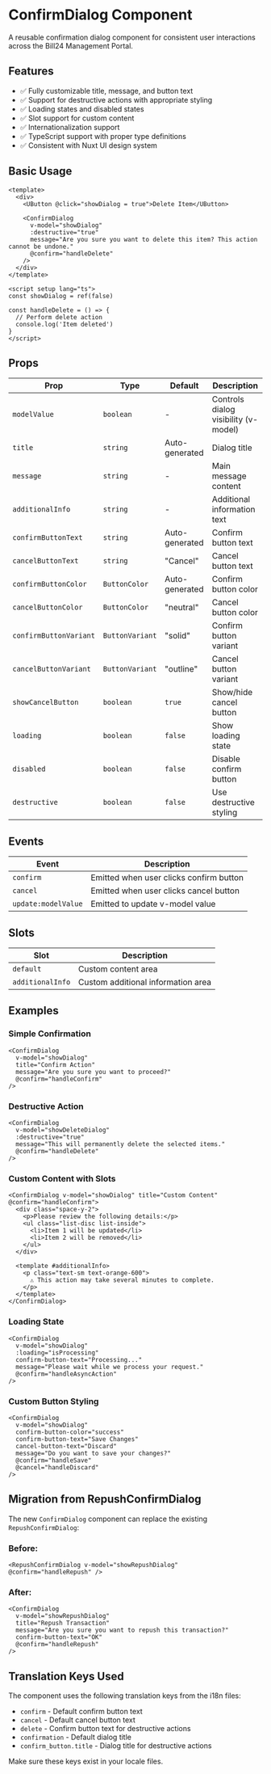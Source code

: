# ConfirmDialog Component

A reusable confirmation dialog component for consistent user interactions across the Bill24 Management Portal.

## Features

- ✅ Fully customizable title, message, and button text
- ✅ Support for destructive actions with appropriate styling
- ✅ Loading states and disabled states
- ✅ Slot support for custom content
- ✅ Internationalization support
- ✅ TypeScript support with proper type definitions
- ✅ Consistent with Nuxt UI design system

## Basic Usage

```vue
<template>
  <div>
    <UButton @click="showDialog = true">Delete Item</UButton>

    <ConfirmDialog
      v-model="showDialog"
      :destructive="true"
      message="Are you sure you want to delete this item? This action cannot be undone."
      @confirm="handleDelete"
    />
  </div>
</template>

<script setup lang="ts">
const showDialog = ref(false)

const handleDelete = () => {
  // Perform delete action
  console.log('Item deleted')
}
</script>
```

## Props

| Prop                   | Type            | Default        | Description                          |
| ---------------------- | --------------- | -------------- | ------------------------------------ |
| `modelValue`           | `boolean`       | -              | Controls dialog visibility (v-model) |
| `title`                | `string`        | Auto-generated | Dialog title                         |
| `message`              | `string`        | -              | Main message content                 |
| `additionalInfo`       | `string`        | -              | Additional information text          |
| `confirmButtonText`    | `string`        | Auto-generated | Confirm button text                  |
| `cancelButtonText`     | `string`        | "Cancel"       | Cancel button text                   |
| `confirmButtonColor`   | `ButtonColor`   | Auto-generated | Confirm button color                 |
| `cancelButtonColor`    | `ButtonColor`   | "neutral"      | Cancel button color                  |
| `confirmButtonVariant` | `ButtonVariant` | "solid"        | Confirm button variant               |
| `cancelButtonVariant`  | `ButtonVariant` | "outline"      | Cancel button variant                |
| `showCancelButton`     | `boolean`       | `true`         | Show/hide cancel button              |
| `loading`              | `boolean`       | `false`        | Show loading state                   |
| `disabled`             | `boolean`       | `false`        | Disable confirm button               |
| `destructive`          | `boolean`       | `false`        | Use destructive styling              |

## Events

| Event               | Description                             |
| ------------------- | --------------------------------------- |
| `confirm`           | Emitted when user clicks confirm button |
| `cancel`            | Emitted when user clicks cancel button  |
| `update:modelValue` | Emitted to update v-model value         |

## Slots

| Slot             | Description                        |
| ---------------- | ---------------------------------- |
| `default`        | Custom content area                |
| `additionalInfo` | Custom additional information area |

## Examples

### Simple Confirmation

```vue
<ConfirmDialog
  v-model="showDialog"
  title="Confirm Action"
  message="Are you sure you want to proceed?"
  @confirm="handleConfirm"
/>
```

### Destructive Action

```vue
<ConfirmDialog
  v-model="showDeleteDialog"
  :destructive="true"
  message="This will permanently delete the selected items."
  @confirm="handleDelete"
/>
```

### Custom Content with Slots

```vue
<ConfirmDialog v-model="showDialog" title="Custom Content" @confirm="handleConfirm">
  <div class="space-y-2">
    <p>Please review the following details:</p>
    <ul class="list-disc list-inside">
      <li>Item 1 will be updated</li>
      <li>Item 2 will be removed</li>
    </ul>
  </div>
  
  <template #additionalInfo>
    <p class="text-sm text-orange-600">
      ⚠️ This action may take several minutes to complete.
    </p>
  </template>
</ConfirmDialog>
```

### Loading State

```vue
<ConfirmDialog
  v-model="showDialog"
  :loading="isProcessing"
  confirm-button-text="Processing..."
  message="Please wait while we process your request."
  @confirm="handleAsyncAction"
/>
```

### Custom Button Styling

```vue
<ConfirmDialog
  v-model="showDialog"
  confirm-button-color="success"
  confirm-button-text="Save Changes"
  cancel-button-text="Discard"
  message="Do you want to save your changes?"
  @confirm="handleSave"
  @cancel="handleDiscard"
/>
```

## Migration from RepushConfirmDialog

The new `ConfirmDialog` component can replace the existing `RepushConfirmDialog`:

### Before:

```vue
<RepushConfirmDialog v-model="showRepushDialog" @confirm="handleRepush" />
```

### After:

```vue
<ConfirmDialog
  v-model="showRepushDialog"
  title="Repush Transaction"
  message="Are you sure you want to repush this transaction?"
  confirm-button-text="OK"
  @confirm="handleRepush"
/>
```

## Translation Keys Used

The component uses the following translation keys from the i18n files:

- `confirm` - Default confirm button text
- `cancel` - Default cancel button text
- `delete` - Confirm button text for destructive actions
- `confirmation` - Default dialog title
- `confirm_button.title` - Dialog title for destructive actions

Make sure these keys exist in your locale files.
